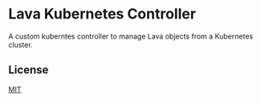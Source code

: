 # Lava Kubernetes Controller

A custom kuberntes controller to manage Lava objects from a Kubernetes cluster.

## License

[MIT](./LICENSE)
